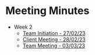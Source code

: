 # Meeting Minutes
- Week 2
  - [Team Initiation - 27/02/23](https://docs.google.com/document/d/1GkjSNoE6s8079z5Lzj69fJ6RTNx3WvaZZ12YJ_UnPpA/edit?usp=sharing)
  - [Client Meeting - 28/02/23](https://docs.google.com/document/d/1YRk0W45AKdkK0R9SzEZRRBjMW_VHgW09q2eD7nWWy0o/edit?usp=sharing)
  - [Team Meeting - 03/03/23](ToDo)
